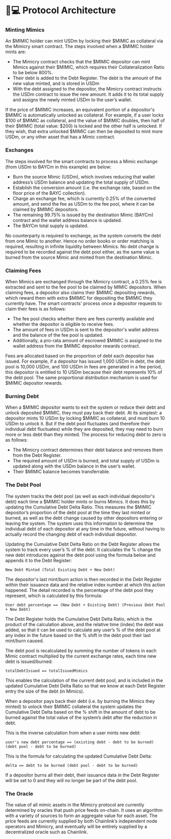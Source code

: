 # 👨💻 Protocol Architecture

### **Minting Mimics**

An $MIMIC holder can mint USDm by locking their $MIMIC as collateral via the Mimicry smart contract. The steps involved when a $MIMIC holder mints are:

* The Mimicry contract checks that the $MIMIC depositor can mint Mimics against their $MIMIC, which requires their Collateralization Ratio to be below 800%.
* Their debt is added to the Debt Register. The debt is the amount of the new value minted, and is stored in USDm
* With the debt assigned to the depositor, the Mimicry contract instructs the USDm contract to issue the new amount. It adds it to its total supply and assigns the newly minted USDm to the user’s wallet.

If the price of $MIMIC increases, an equivalent portion of a depositor's $MIMIC is automatically unlocked as collateral. For example, if a user locks $100 of $MIMIC as collateral, and the value of $MIMIC doubles, then half of their $MIMIC (total value: $200) is locked and the other half is unlocked. If they wish, that extra unlocked $MIMIC can then be deposited to mint more USDm, or any other asset that has a Mimic contract.

### **Exchanges**

The steps involved for the smart contracts to process a Mimic exchange (from USDm to BAYCm in this example) are below:

* Burn the source Mimic (USDm), which involves reducing that wallet address’s USDm balance and updating the total supply of USDm.
* Establish the conversion amount (i.e. the exchange rate, based on the floor price of the BAYC collection).
* Charge an exchange fee, which is currently 0.25% of the converted amount, and send the fee as USDm to the fee pool, where it can be claimed by $MIMIC depositors.
* The remaining 99.75% is issued by the destination Mimic (BAYCm) contract and the wallet address balance is updated.
* The BAYCm total supply is updated.

No counterparty is required to exchange, as the system converts the debt from one Mimic to another. Hence no order books or order matching is required, resulting in infinite liquidity between Mimics. No debt change is required to be recorded against the debt pool either, as the same value is burned from the source Mimic and minted from the destination Mimic.

### **Claiming Fees**

When Mimics are exchanged through the Mimicry contract, a 0.25% fee is extracted and sent to the fee pool to be claimed by MIMIC depositors. When claiming fees, a depositor also claims their $MIMIC depositing rewards, which reward them with extra $MIMIC for depositing the $MIMIC they currently have. The smart contracts' process once a depositor requests to claim their fees is as follows:

* The fee pool checks whether there are fees currently available and whether the depositor is eligible to receive fees.
* The amount of fees in USDm is sent to the depositor's wallet address and the balance of the fee pool is updated.
* Additionally, a pro-rata amount of escrowed $MIMIC is assigned to the wallet address from the $MIMIC depositor rewards contract.

Fees are allocated based on the proportion of debt each depositor has issued. For example, if a depositor has issued 1,000 USDm in debt, the debt pool is 10,000 USDm, and 100 USDm in fees are generated in a fee period, this depositor is entitled to 10 USDm because their debt represents 10% of the debt pool. The same proportional distribution mechanism is used for $MIMIC depositor rewards.

### **Burning Debt**

When a $MIMIC depositor wants to exit the system or reduce their debt and unlock deposited $MIMIC, they must pay back their debt. At its simplest: a depositor mints 10 USDm by locking $MIMIC as collateral, and must burn 10 USDm to unlock it. But if the debt pool fluctuates (and therefore their individual debt fluctuates) while they are deposited, they may need to burn more or less debt than they minted. The process for reducing debt to zero is as follows:

* The Mimicry contract determines their debt balance and removes them from the Debt Register.
* The required amount of USDm is burned, and total supply of USDm is updated along with the USDm balance in the user’s wallet.
* Their $MIMIC balance becomes transferrable.

### **The Debt Pool**

The system tracks the debt pool (as well as each individual depositor's debt) each time a $MIMIC holder mints or burns Mimics. It does this by updating the Cumulative Debt Delta Ratio. This measures the $MIMIC depositor’s proportion of the debt pool at the time they last minted or burned, as well as the debt change caused by other depositors entering or leaving the system. The system uses this information to determine the individual debt of each depositor at any time in the future, without having to actually record the changing debt of each individual depositor.

Updating the Cumulative Debt Delta Ratio on the Debt Register allows the system to track every user’s % of the debt. It calculates the % change the new debt introduces against the debt pool using the formula below and appends it to the Debt Register:

`New Debt Minted (Total Existing Debt + New Debt)`

The depositor's last mint/burn action is then recorded in the Debt Register within their issuance data and the relative index number at which this action happened. The detail recorded is the percentage of the debt pool they represent, which is calculated by this formula:

`User debt percentage == (New Debt + Existing Debt) (Previous Debt Pool + New Debt)`

The Debt Register holds the Cumulative Debt Delta Ratio, which is the product of the calculation above, and the relative time (index) the debt was added, so that it can be used to calculate any user’s % of the debt pool at any index in the future based on the % shift in the debt pool their last mint/burn caused.

The debt pool is recalculated by summing the number of tokens in each Mimic contract multiplied by the current exchange rates, each time new debt is issued/burned:

`totalDebtIssued == totalIssuedMimics`

This enables the calculation of the current debt pool, and is included in the updated Cumulative Debt Delta Ratio so that we know at each Debt Register entry the size of the debt (in Mimics).

When a depositor pays back their debt (i.e. by burning the Mimics they minted) to unlock their $MIMIC collateral the system updates the Cumulative Debt Delta based on the % shift in the amount of debt to be burned against the total value of the system’s debt after the reduction in debt.

This is the inverse calculation from when a user mints new debt:

`user's new debt percentage == (existing debt - debt to be burned) (debt pool - debt to be burned)`

This is the formula for calculating the updated Cumulative Debt Delta:

`delta == debt to be burned (debt pool - debt to be burned)`

If a depositor burns all their debt, their issuance data in the Debt Register will be set to 0 and they will no longer be part of the debt pool.

### **The Oracle**

The value of all mimic assets in the Mimicry protocol are currently determined by oracles that push price feeds on-chain. It uses an algorithm with a variety of sources to form an aggregate value for each asset. The price feeds are currently supplied by both Chainlink’s independent node operators and Mimicry, and eventually will be entirely supplied by a decentralized oracle such as Chainlink.
